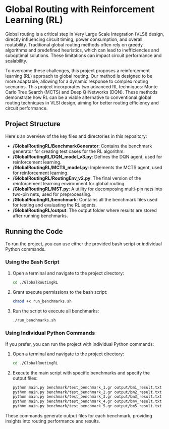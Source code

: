 # Global Routing with Reinforcement Learning (RL)

Global routing is a critical step in Very Large Scale Integration (VLSI) design, directly influencing circuit timing, power consumption, and overall routability. Traditional global routing methods often rely on greedy algorithms and predefined heuristics, which can lead to inefficiencies and suboptimal solutions. These limitations can impact circuit performance and scalability.

To overcome these challenges, this project proposes a reinforcement learning (RL) approach to global routing. Our method is designed to be more adaptable, allowing for a dynamic response to complex routing scenarios. This project incorporates two advanced RL techniques: Monte Carlo Tree Search (MCTS) and Deep Q-Networks (DQN). These methods demonstrate how RL can be a viable alternative to conventional global routing techniques in VLSI design, aiming for better routing efficiency and circuit performance.

## Project Structure

Here's an overview of the key files and directories in this repository:

- **/GlobalRoutingRL/BenchmarkGenerator**: Contains the benchmark generator for creating test cases for the RL algorithm.
- **/GlobalRoutingRL/DQN_model_v3.py**: Defines the DQN agent, used for reinforcement learning.
- **/GlobalRoutingRL/MCTS_model.py**: Implements the MCTS agent, used for reinforcement learning.
- **/GlobalRoutingRL/RoutingEnv_v2.py**: The final version of the reinforcement learning environment for global routing.
- **/GlobalRoutingRL/MST.py**: A utility for decomposing multi-pin nets into two-pin nets, used for preprocessing.
- **/GlobalRoutingRL/benchmark**: Contains all the benchmark files used for testing and evaluating the RL agents.
- **/GlobalRoutingRL/output**: The output folder where results are stored after running benchmarks.

## Running the Code

To run the project, you can use either the provided bash script or individual Python commands.

### Using the Bash Script
1. Open a terminal and navigate to the project directory:
   ```bash
   cd ./GlobalRoutingRL
   ```
2. Grant execute permissions to the bash script:
   ```bash
   chmod +x run_benchmarks.sh
   ```
3. Run the script to execute all benchmarks:
   ```bash
   ./run_benchmarks.sh
   ```

### Using Individual Python Commands
If you prefer, you can run the project with individual Python commands:
1. Open a terminal and navigate to the project directory:
   ```bash
   cd ./GlobalRoutingRL
   ```
2. Execute the main script with specific benchmarks and specify the output files:
   ```bash
   python main.py benchmark/test_benchmark_1.gr output/bm1_result.txt
   python main.py benchmark/test_benchmark_2.gr output/bm2_result.txt
   python main.py benchmark/test_benchmark_3.gr output/bm3_result.txt
   python main.py benchmark/test_benchmark_4.gr output/bm4_result.txt
   python main.py benchmark/test_benchmark_5.gr output/bm5_result.txt
   ```

These commands generate output files for each benchmark, providing insights into routing performance and results.

